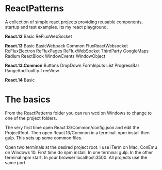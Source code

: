 # ReactPatterns

A collection of simple react projects providing reusable components, startup and test examples. Its my react playground.

**React.12**
	Basic
	ReFluxWebSocket

**React.13**
	Basic
	BasicWebpack
	Common
	FluxReactWebsocket
	ReFluxElectron
	ReFluxPages
	ReFluxWebSocket
	ThirdParty
		GoogleMaps
		Radium
		ReactBlock
	WindowEvents
	WindowObject

**React.13.Common**
	Buttons
	DropDown
	FormInputs
	List
	ProgressBar
	RangeAndTooltip
	TreeView

**React.14**
	Basic

# The basics

From the ReactPatterns folder you can run wcd on Windows to change to one of the project folders.

The very first time open React.13/Common/config.json and edit the ProjectRoot. Then open React.13/Common in a terminal. npm install then gulp. This sets up some common files.

Open two terminals at the desired project root. I use iTerm on Mac, ConEmu on Windows 10. First time do npm install. In one terminal gulp. In the other terminal npm start. In your browser localhost:3500. All projects use the same port.
